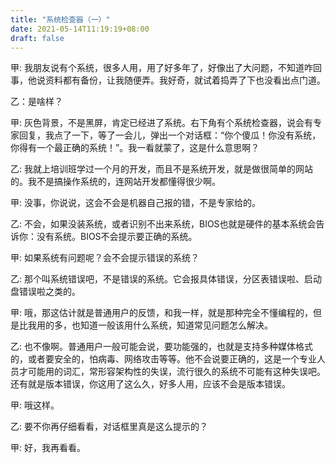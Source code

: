 ```yaml
---
title: "系统检查器（一）"
date: 2021-05-14T11:19:19+08:00
draft: false
---
```

甲: 我朋友说有个系统，很多人用，用了好多年了，好像出了大问题，不知道咋回事，他说资料都有备份，让我随便弄。我好奇，就试着捣弄了下也没看出点门道。

乙：是啥样？

甲: 灰色背景，不是黑屏，肯定已经进了系统。右下角有个系统检查器，说会有专家回复，我点了一下，等了一会儿，弹出一个对话框：“你个傻瓜！你没有系统，你得有一个最正确的系统！”。我一看就蒙了，这是什么意思啊？

乙: 我就上培训班学过一个月的开发，而且不是系统开发，就是做很简单的网站的。我不是搞操作系统的，连网站开发都懂得很少啊。

甲: 没事，你说说，这会不会是机器自己报的错，不是专家给的。

乙: 不会，如果没装系统，或者识别不出来系统，BIOS也就是硬件的基本系统会告诉你：没有系统。BIOS不会提示要正确的系统。

甲: 如果系统有问题呢？会不会提示错误的系统？

乙: 那个叫系统错误吧，不是错误的系统。它会报具体错误，分区表错误啦、启动盘错误啦之类的。

甲: 哦，那这估计就是普通用户的反馈，和我一样，就是那种完全不懂编程的，但是比我用的多，也知道一般该用什么系统，知道常见问题怎么解决。

乙: 也不像啊。普通用户一般可能会说，要功能强的，也就是支持多种媒体格式的，或者要安全的，怕病毒、网络攻击等等。他不会说要正确的，这是一个专业人员才可能用的词汇，常形容架构性的失误，流行很久的系统不可能有这种失误吧。还有就是版本错误，你这用了这么久，好多人用，应该不会是版本错误。

甲: 哦这样。

乙: 要不你再仔细看看，对话框里真是这么提示的？

甲: 好，我再看看。
